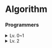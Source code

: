 # Algorithm

### Programmers

<details><summary>Lv. 0~1</summary>
    <ul>
    <li><a href="programmers/lv1/옹알이.py">옹알이</a></li>
    <li><a href="programmers/lv1/성격유형검사하기.py">성격 유형 검사하기</a></li>
    <li><a href="programmers/lv1/신고결과받기.py">신고 결과 받기</a></li>
    <li><a href="programmers/lv1/가장가까운같은글자.py">가장 가까운 같은 글자</a></li>
    <li><a href="programmers/lv1/문자열나누기.py">문자열 나누기</a></li>
    <li><a href="programmers/lv1/푸드파이트대회.py">푸드 파이트 대회</a></li>
    <li><a href="programmers/lv1/숫자짝꿍.py">숫자 짝꿍</a></li>
    <li><a href="programmers/lv1/숫자문자열과영단어.py">숫자 문자열과 영단어</a></li>
    <li><a href="programmers/lv1/크기가작은부분문자열.py">크기가 작은 부분 문자열</a></li>
    <li><a href="programmers/lv1/신규아이디추천.py">신규 아이디 추천</a></li>
    <li><a href="programmers/lv1/추억점수.py">추억 점수</a></li>
    <li><a href="programmers/lv1/가운데 글자 가져오기.py">가운데 글자 가져오기</a></li>
    <li><a href="programmers/lv1/문자열내p와y의개수.py">문자열 내 p와 y의 개수</a></li>
    <li><a href="programmers/lv1/문자열내림차순으로배치하기.py">문자열 내림차순으로 배치하기</a></li>
    <li><a href="programmers/lv1/문자열다루기기본.py">문자열 다루기 기본</a></li>
    <li><a href="programmers/lv1/서울에서김서방찾기.py">서울에서 김서방 찾기</a></li>
    <li><a href="programmers/lv1/안전지대.py">안전지대</a></li>
    <li><a href="programmers/lv1/삼각형의완성조건.py">삼각형의완성조건</a></li>
    <li><a href="programmers/lv1/햄버거만들기.py">햄버거 만들기</a></li>
    <li><a href="programmers/lv1/자릿수더하기.py">자릿수 더하기</a></li>
    <li><a href="programmers/lv1/삼총사.py">삼총사</a></li>
    <li><a href="programmers/lv1/기사단원의무기.py">기사단원의 무기</a></li>
    <li><a href="programmers/lv1/콜라문제.py">콜라 문제</a></li>
    <li><a href="programmers/lv1/나머지가1이되는수찾기.py">나머지가 1이 되는 수 찾기</a></li>
    <li><a href="programmers/lv1/최소직사각형.py">최소 직사각형</a></li>
    <li><a href="programmers/lv1/없는숫자더하기.py">없는 숫자 더하기</a></li>
    <li><a href="programmers/lv1/부족한금액계산하기.py">부족한 금액 계산하기</a></li>
    <li><a href="programmers/lv1/같은숫자는싫어.py">같은 숫자는 싫어</a></li>
    <li><a href="programmers/lv1/로또의최고순위와최저순위.py">로또의 최고순위와 최저순위</a></li>
    <li><a href="programmers/lv1/음양더하기.py">음양 더하기</a></li>
    <li><a href="programmers/lv1/내적.py">내적</a></li>
    <li><a href="programmers/lv1/3진법뒤집기.py">3진법 뒤집기</a></li>
    <li><a href="programmers/lv1/키패드누르기.py">키패드 누르기</a></li>
    <li><a href="programmers/lv1/폰켓몬.py">폰켓몬</a></li>
    <li><a href="programmers/lv1/크레인인형뽑기게임.py">크레인 인형 뽑기 게임</a></li>
    <li><a href="programmers/lv1/공원산책.py">공원 산책</a></li>
    <li><a href="programmers/lv1/2016년.py">2016년</a></li>
    <li><a href="programmers/lv1/카드뭉치.py">카드뭉치</a></li>
    <li><a href="programmers/lv1/두정수사이의합.py">두정수사이의합</a></li>
    <li><a href="programmers/lv1/소수찾기_에라토스테너스의체.py">소수찾기 - 에라토스테너스의 체</a></li>
    <li><a href="programmers/lv1/배열뒤집기.py">배열뒤집기</a></li>
    <li><a href="programmers/lv1/명예의전당`.py">명예의 전당</a></li>
    <li><a href="programmers/lv1/과일장수.py">과일 장수</a></li>
    <li><a href="programmers/lv1/두개뽑아서더하기.py">두 개 뽑아서 더하기</a></li>
    <li><a href="programmers/lv1/달리기경주.py">달리기 경주</a></li>
    <li><a href="programmers/lv1/나누어떨어지는숫자배열.py">나누어 떨어지는 숫자 배열</a></li>
    <li><a href="programmers/lv1/정수제곱근판별.py">정수 제곱근 판별</a></li>
    <li><a href="programmers/lv1/수박수박수.py">수박수박수</a></li>
    <li><a href="programmers/lv1/문자열을정수로바꾸기.py">문자열을 정수로 바꾸기</a></li>
    <li><a href="programmers/lv1/시저암호.py">시저암호</a></li>
    <li><a href="programmers/lv1/약수의합.py">약수의 합</a></li>
    <li><a href="programmers/lv1/문자열내마음대로정렬하기.py">문자열 내 마음대로 정렬하기</a></li>
    <li><a href="programmers/lv1/자연수뒤집어배열로만들기.py">자연수 뒤집어 배열로 만들기</a></li>
    <li><a href="programmers/lv1/정수내림차순으로배치하기.py">정수 내림차순으로 배치하기</a></li>
    <li><a href="programmers/lv1/제일작은수제거하기.py">제일 작은 수 제거하기</a></li>
    <li><a href="programmers/lv1/짝수와홀수.py">짝수와 홀수</a></li>
    <li><a href="programmers/lv1/최대공약수와최소공배수.py">최대공약수와 최소공배수</a></li>
    <li><a href="programmers/lv1/콜라츠추측.py">콜라츠추측</a></li>
    <li><a href="programmers/lv1/평균구하기.py">평균 구하기</a></li>
    <li><a href="programmers/lv1/이상한문자만들기.py">이상한 문자 만들기</a></li>
    <li><a href="programmers/lv1/하샤드수.py">하샤드 수</a></li>
    <li><a href="programmers/lv1/핸드폰번호가리기.py">핸드폰 번호 가리기</a></li>
    <li><a href="programmers/lv1/행렬의덧셈.py">행렬의 덧셈</a></li>
    <li><a href="programmers/lv1/x만큼간격이있는n개의숫자.py">x만큼 간격이 있는 n개의 숫자</a></li>
    <li><a href="programmers/lv1/직사각형별찍기.py">직사각형 별찍기</a></li>
    <li><a href="programmers/lv1/소수만들기.py">소수 만들기</a></li>
    <li><a href="programmers/lv1/예산.py">예산</a></li>
    <li><a href="programmers/lv1/비밀지도.py">비밀지도</a></li>
    <li><a href="programmers/lv1/다트게임.py">다트게임</a></li>
    <li><a href="programmers/lv1/k번째수.py">k번째 수</a></li>
    <li><a href="programmers/lv1/완주하지못한선수.py">완주하지 못한 선수</a></li>
    <li><a href="programmers/lv1/체육복.py">체육복</a></li>
    <li><a href="programmers/lv1/약수의개수와덧셈.py">약수의 개수와 덧셈</a></li>
    <li><a href="programmers/lv1/모의고사.py">모의고사</a></li>
    <li><a href="programmers/lv1/둘만의암호.py">둘만의 암호</a></li>
    <li><a href="programmers/lv1/대충만든자판.py">대충 만든 자판</a></li>
    <li><a href="programmers/lv1/덧칠하기.py">덧칠하기</a></li>
    <li><a href="programmers/lv1/바탕화면정리.py">바탕화면 정리</a></li>
    <li><a href="programmers/lv1/붕대감기.py">붕대감기</a></li>
    <li><a href="programmers/lv1/이웃한칸.py">이웃한 칸</a></li>
    <li><a href="programmers/lv1/데이터분석.py">데이터 분석</a></li>
    <li><a href="programmers/lv1/개인정보수집유효기간.py">개인정보 수집 유효기간</a></li>
    </ul>
</details>
<details><summary>Lv. 2</summary>
    <ul>
    <li><a href="programmers/lv2/할인행사.py">할인 행사</a></li>
    <li><a href="programmers/lv2/귤고르기.py">귤 고르기</a></li>
    <li><a href="programmers/lv2/점찍기.py">점찍기</a></li>
    </ul>
</details>